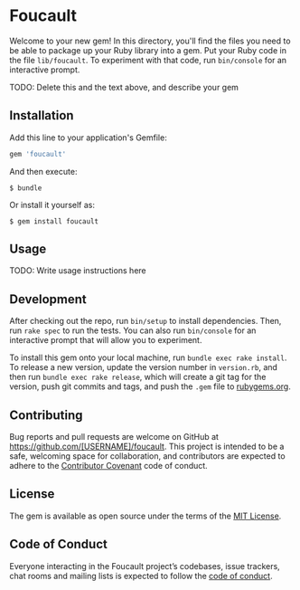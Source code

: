 # Foucault

Welcome to your new gem! In this directory, you'll find the files you need to be able to package up your Ruby library into a gem. Put your Ruby code in the file `lib/foucault`. To experiment with that code, run `bin/console` for an interactive prompt.

TODO: Delete this and the text above, and describe your gem

## Installation

Add this line to your application's Gemfile:

```ruby
gem 'foucault'
```

And then execute:

    $ bundle

Or install it yourself as:

    $ gem install foucault

## Usage

TODO: Write usage instructions here

## Development

After checking out the repo, run `bin/setup` to install dependencies. Then, run `rake spec` to run the tests. You can also run `bin/console` for an interactive prompt that will allow you to experiment.

To install this gem onto your local machine, run `bundle exec rake install`. To release a new version, update the version number in `version.rb`, and then run `bundle exec rake release`, which will create a git tag for the version, push git commits and tags, and push the `.gem` file to [rubygems.org](https://rubygems.org).

## Contributing

Bug reports and pull requests are welcome on GitHub at https://github.com/[USERNAME]/foucault. This project is intended to be a safe, welcoming space for collaboration, and contributors are expected to adhere to the [Contributor Covenant](http://contributor-covenant.org) code of conduct.

## License

The gem is available as open source under the terms of the [MIT License](https://opensource.org/licenses/MIT).

## Code of Conduct

Everyone interacting in the Foucault project’s codebases, issue trackers, chat rooms and mailing lists is expected to follow the [code of conduct](https://github.com/[USERNAME]/foucault/blob/master/CODE_OF_CONDUCT.md).
